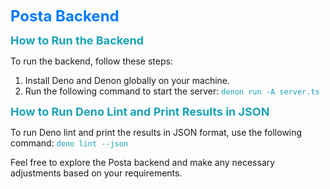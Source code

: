 <span style="color:#007bff;font-size:24px;font-weight:bold;">Posta Backend</span>

<span style="color:#17a2b8;font-size:18px;font-weight:bold;">How to Run the Backend</span>

To run the backend, follow these steps:

1. Install Deno and Denon globally on your machine.
2. Run the following command to start the server: <span style="color:#17a2b8;">`denon run -A server.ts`</span>

<span style="color:#17a2b8;font-size:18px;font-weight:bold;">How to Run Deno Lint and Print Results in JSON</span>

To run Deno lint and print the results in JSON format, use the following command: <span style="color:#17a2b8;">`deno lint --json`</span>

Feel free to explore the Posta backend and make any necessary adjustments based on your requirements.
